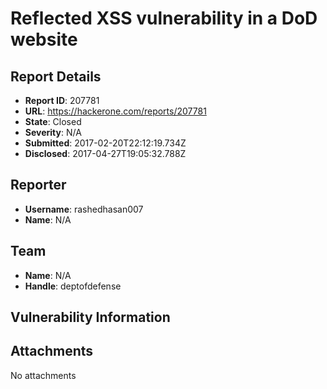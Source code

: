 # Reflected XSS vulnerability in a DoD website 

## Report Details
- **Report ID**: 207781
- **URL**: https://hackerone.com/reports/207781
- **State**: Closed
- **Severity**: N/A
- **Submitted**: 2017-02-20T22:12:19.734Z
- **Disclosed**: 2017-04-27T19:05:32.788Z

## Reporter
- **Username**: rashedhasan007
- **Name**: N/A

## Team
- **Name**: N/A
- **Handle**: deptofdefense

## Vulnerability Information


## Attachments
No attachments
